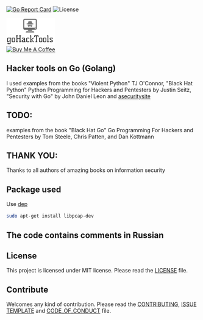 [![Go Report Card](https://goreportcard.com/badge/github.com/dreddsa5dies/goHackTools)](https://goreportcard.com/report/github.com/dreddsa5dies/goHackTools) ![License](https://img.shields.io/badge/License-MIT-blue.svg)  

![IMAGE](img/goHackTools.png)  
[![Buy Me A Coffee](https://www.buymeacoffee.com/assets/img/custom_images/black_img.png)](https://www.buymeacoffee.com/GDNsM0F)

## Hacker tools on Go (Golang)  
I used examples from the books "Violent Python" TJ O'Connor, "Black Hat Python" Python Programming for Hackers and Pentesters by Justin Seitz, "Security with Go" by John Daniel Leon  and [asecuritysite](https://asecuritysite.com/) 

## TODO:
examples from the book "Black Hat Go" Go Programming For Hackers and Pentesters by Tom Steele, Chris Patten, and Dan Kottmann  

## THANK YOU:
Thanks to all authors of amazing books on information security

## Package used
Use [dep](https://github.com/golang/dep/cmd/dep) 
```bash
sudo apt-get install libpcap-dev 
```

## The code contains comments in Russian

## License
This project is licensed under MIT license. Please read the [LICENSE](https://github.com/dreddsa5dies/goHackTools/tree/master/LICENSE.md) file.  

## Contribute
Welcomes any kind of contribution. Please read the [CONTRIBUTING](https://github.com/dreddsa5dies/goHackTools/tree/master/CONTRIBUTING.md), [ISSUE TEMPLATE](https://github.com/dreddsa5dies/goHackTools/tree/master/ISSUE_TEMPLATE.md) and [CODE_OF_CONDUCT](https://github.com/dreddsa5dies/goHackTools/tree/master/CODE_OF_CONDUCT.md) file. 
